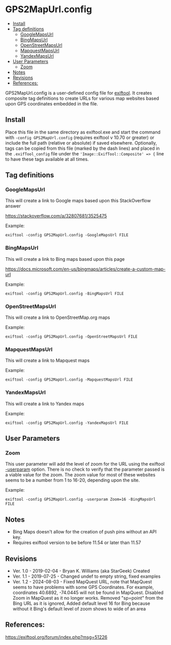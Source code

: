 GPS2MapUrl.config
=================

<!-- toc -->

- [Install](#install)
- [Tag definitions](#tag-definitions)
  * [GoogleMapsUrl](#googlemapsurl)
  * [BingMapsUrl](#bingmapsurl)
  * [OpenStreetMapsUrl](#openstreetmapsurl)
  * [MapquestMapsUrl](#mapquestmapsurl)
  * [YandexMapsUrl](#yandexmapsurl)
- [User Parameters](#user-parameters)
  * [Zoom](#zoom)
- [Notes](#notes)
- [Revisions](#revisions)
- [References:](#references)

<!-- tocstop -->

GPS2MapUrl.config is a user-defined config file for [exiftool](https://www.sno.phy.queensu.ca/~phil/exiftool/).  It creates composite tag definitions to create URLs for various map websites based upon GPS coordinates embedded in the file.

## Install

Place this file in the same directory as exiftool.exe and start the command with `-config GPS2MapUrl.config` (requires exiftool v 10.70 or greater) or include the full path (relative or absolute) if saved elsewhere.  Optionally, tags can be copied from this file (marked by the dash lines) and placed in the `.exifTool_config` file under the `'Image::ExifTool::Composite' => {` line to have these tags available at all times. 

## Tag definitions

### GoogleMapsUrl

This will create a link to Google maps based upon this StackOverflow answer 

https://stackoverflow.com/a/32807681/3525475

Example:

`exiftool -config GPS2MapUrl.config -GoogleMapsUrl FILE`

### BingMapsUrl

This will create a link to Bing maps based upon this page

https://docs.microsoft.com/en-us/bingmaps/articles/create-a-custom-map-url

Example:

`exiftool -config GPS2MapUrl.config -BingMapsUrl FILE`

### OpenStreetMapsUrl
This will create a link to OpenStreetMap.org maps 

Example:

`exiftool -config GPS2MapUrl.config -OpenStreetMapsUrl FILE`

### MapquestMapsUrl

This will create a link to Mapquest maps 

Example:

`exiftool -config GPS2MapUrl.config -MapquestMapsUrl FILE`

### YandexMapsUrl
This will create a link to Yandex maps 

Example:

`exiftool -config GPS2MapUrl.config -YandexMapsUrl FILE`

## User Parameters

### Zoom

This user parameter will add the level of zoom for the URL using the exiftool [-userparam](https://sno.phy.queensu.ca/~phil/exiftool/exiftool_pod.html#userParam-PARAM-VAL) option.  There is no check to verify that the parameter passed is a viable value for the zoom.  The zoom value for most of these websites seems to be a number from 1 to 16-20, depending upon the site.

Example:

`exiftool -config GPS2MapUrl.config -userparam Zoom=16 -BingMapsUrl FILE`

## Notes

- Bing Maps doesn't allow for the creation of push pins without an API key.
- Requires exiftool version to be before 11.54 or later than 11.57

## Revisions

- Ver. 1.0 - 2019-02-04 - Bryan K. Williams (aka StarGeek) Created
- Ver. 1.1 - 2019-07-25 - Changed undef to empty string, fixed examples
- Ver. 1.2 - 2024-08-03 - Fixed MapQuest URL, note that MapQuest seems to have problems with some GPS Coordinates. For example, coordinates 40.6892, -74.0445 will not be found in MapQuest. Disabled Zoom in MapQuest as it no longer works. Removed "sp=point" from the Bing URL as it is ignored, Added default level 16 for Bing because without it Bing's default level of zoom shows to wide of an area

## References:

https://exiftool.org/forum/index.php?msg=51226

